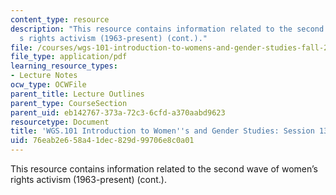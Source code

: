 ```yaml
---
content_type: resource
description: "This resource contains information related to the second wave of women\u2019\
  s rights activism (1963-present) (cont.)."
file: /courses/wgs-101-introduction-to-womens-and-gender-studies-fall-2014/76eab2e658a41dec829d99706e8c0a01_MITWGS_101F14_Sess13.pdf
file_type: application/pdf
learning_resource_types:
- Lecture Notes
ocw_type: OCWFile
parent_title: Lecture Outlines
parent_type: CourseSection
parent_uid: eb142767-373a-72c3-6cfd-a370aabd9623
resourcetype: Document
title: 'WGS.101 Introduction to Women''s and Gender Studies: Session 13 Lecture Outline'
uid: 76eab2e6-58a4-1dec-829d-99706e8c0a01
---
```

This resource contains information related to the second wave of women’s rights activism (1963-present) (cont.).